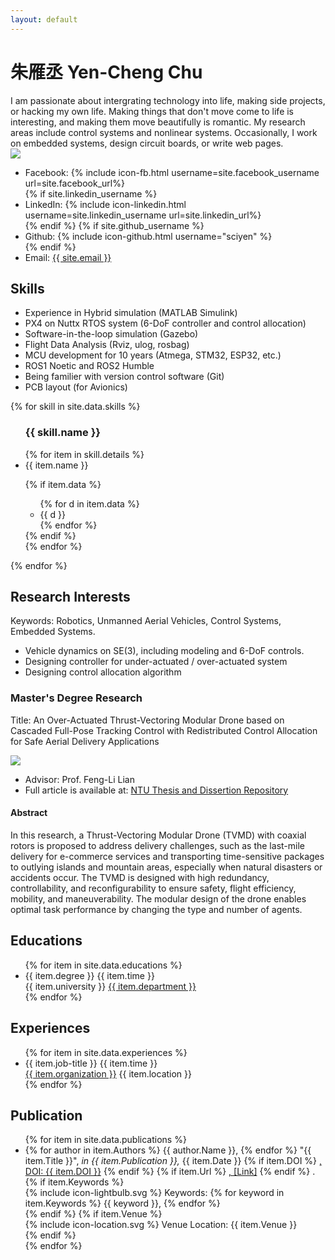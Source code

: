 ```yaml
---
layout: default
---
```


<!-- Website Maintaining, please see [About](./about.md) -->

<h1>朱雁丞 Yen-Cheng Chu</h1>
<div class="intro-block">
    <div>
    <!-- 我熱衷於結合科技與生活，製作 side project 或是 hacking 自己的生活。讓不會動的東西動起來是興趣，動得漂亮是浪漫。研究領域包含控制系統、非線性系統。偶爾嵌入式系統，設計電路板，或是寫網頁。 -->
    I am passionate about intergrating technology into life, making side projects, or hacking my own life. Making things that don't move come to life is interesting, and making them move beautifully is romantic. My research areas include control systems and nonlinear systems. Occasionally, I work on embedded systems, design circuit boards, or write web pages.
    </div>
    <div>
        <img src="../assets/me.jpg" class="img-circle">
    </div>
    <div>
        <ul>
            <li>Facebook: {% include icon-fb.html username=site.facebook_username url=site.facebook_url%}</li>
            {% if site.linkedin_username %}
            <li>LinkedIn: {% include icon-linkedin.html username=site.linkedin_username url=site.linkedin_url%}</li>
            {% endif %}
            {% if site.github_username %}
            <li>Github: {% include icon-github.html username="sciyen" %}</li>
            {% endif %}
            <li>Email: <a href="mailto:{{ site.email }}">{{ site.email }}</a></li>
        </ul>
    </div>
</div>

<h2>Skills</h2>
<div>
    <ul class="regular">
        <li>Experience in Hybrid simulation (MATLAB Simulink)</li>
        <li>PX4 on Nuttx RTOS system (6-DoF controller and control allocation)</li>
        <li>Software-in-the-loop simulation (Gazebo)</li>
        <li>Flight Data Analysis (Rviz, ulog, rosbag)</li>
        <li>MCU development for 10 years (Atmega, STM32, ESP32, etc.)</li>
        <li>ROS1 Noetic and ROS2 Humble</li>
        <li>Being familier with version control software (Git)</li>
        <li>PCB layout (for Avionics)</li>
    </ul>
</div>
<div class="skill-container">
    {% for skill in site.data.skills %}
    <ul class="score-bar">
        <h3>{{ skill.name }}</h3>
        {% for item in skill.details %}
            <li>
                <div>
                    <span>{{ item.name }}</span>
                    <p style="width: {{ item.rate }}%"></p>
                </div>
                {% if item.data %}
                <div>
                <ul>
                    {% for d in item.data %}
                    <li>{{ d }}</li>
                    {% endfor %}
                </ul>
                </div>
                {% endif %}
            </li>
        {% endfor %}
    </ul>
    {% endfor %}
</div>

<h2>Research Interests</h2>
<div>
Keywords: Robotics, Unmanned Aerial Vehicles, Control Systems, Embedded Systems.
</div>
<div>
<ul class="regular">
    <li>Vehicle dynamics on SE(3), including modeling and 6-DoF controls.</li>
    <li>Designing controller for under-actuated / over-actuated system</li>
    <li>Designing control allocation algorithm</li>
</ul>
</div>

<h3>Master's Degree Research</h3>
<p>Title: An Over-Actuated Thrust-Vectoring Modular Drone based on Cascaded Full-Pose Tracking Control with Redistributed Control Allocation for Safe Aerial Delivery Applications</p>
<div class="project-block">
    <div>
        <img src="../assets/tvmd.png">
    </div>
    <div>
        <ul class="regular">
        <li>Advisor: Prof. Feng-Li Lian</li>
        <li>Full article is available at: <a href="http://tdr.lib.ntu.edu.tw/jspui/handle/123456789/92117">NTU Thesis and Dissertion Repository</a></li>
        </ul>
    </div>
</div>

<h4>Abstract</h4>
<div>
In this research, a Thrust-Vectoring Modular Drone (TVMD) with coaxial rotors is proposed to address delivery challenges, such as the last-mile delivery for e-commerce services and transporting time-sensitive packages to outlying islands and mountain areas, especially when natural disasters or accidents occur. The TVMD is designed with high redundancy, controllability, and reconfigurability to ensure safety, flight efficiency, mobility, and maneuverability. The modular design of the drone enables optimal task performance by changing the type and number of agents.
</div>

<h2>Educations</h2>
<ul class="timeline">
{% for item in site.data.educations %}
    <li>
        <div class="direction-r">
            <div class="flag-wrapper">
                <span class="flag">{{ item.degree }}</span>
                <span class="time-wrapper">{{ item.time }}</span>
            </div>
            <div class="desc">
                <span>{{ item.university }}</span>
                <span><a href="{{item.url}}">{{ item.department }}</a></span>
            </div>
        </div>
    </li>
{% endfor %}
</ul>

<h2>Experiences</h2>
<ul class="timeline">
{% for item in site.data.experiences %}
    <li>
        <div class="direction-r">
            <div class="flag-wrapper">
                <span class="flag">{{ item.job-title }}</span>
                <span class="time-wrapper">{{ item.time }}</span>
            </div>
            <div class="desc">
                <span><a href="{{item.url}}">{{ item.organization }}</a></span>
                <span>{{ item.location }}</span>
            </div>
        </div>
    </li>
{% endfor %}
</ul>

<h2>Publication</h2>
<ul id="publication-container">
{% for item in site.data.publications %}
    <li>
        <div>
            {% for author in item.Authors %}
            <span>{{ author.Name }}, </span>
            {% endfor %}
            <span>"{{ item.Title }}", </span>
            <span style="font-style: italic">in {{ item.Publication }}, </span>
            <span>{{ item.Date }}</span>
            {% if item.DOI %}
            <span><a href="https://doi.org/{{ item.DOI }}">, DOI: {{ item.DOI }}</a></span>
            {% endif %}
            {% if item.Url %}
            <span><a href="{{ item.Url }}">, [Link]</a></span>
            {% endif %}
            <span>.</span>
        </div>
        {% if item.Keywords %}
        <div class="keyword-item">
            <span class="icon icon--keyword">
                {% include icon-lightbulb.svg %} 
            </span>
            <span>Keywords: </span>
            <span class="tags-container">
                {% for keyword in item.Keywords %}
                <span>{{ keyword }}, </span>
                {% endfor %}
            </span>
        </div>
        {% endif %}
        {% if item.Venue %}
        <div class="location-item">
            <span class="icon icon--location">
                {% include icon-location.svg %}
            </span>
            <span>Venue Location: </span>
            <span>{{ item.Venue }} </span>
        </div>
        {% endif %}
    </li>
{% endfor %}
</ul>